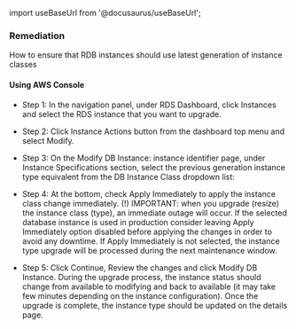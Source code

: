 import useBaseUrl from '@docusaurus/useBaseUrl';

### Remediation
How to ensure that RDB instances should use latest generation of instance classes

#### Using AWS Console

- Step 1: In the navigation panel, under RDS Dashboard, click Instances and select the RDS instance that you want to upgrade.

- Step 2: Click Instance Actions button from the dashboard top menu and select Modify.

- Step 3: On the Modify DB Instance: instance identifier page, under Instance Specifications section, select the previous generation instance type equivalent from the DB Instance Class dropdown list:
					
- Step 4: At the bottom, check Apply Immediately to apply the instance class change immediately.
(!) IMPORTANT: when you upgrade (resize) the instance class (type), an immediate outage will occur. If the selected database instance is used in production consider leaving Apply Immediately option disabled before applying the changes in order to avoid any downtime. If Apply Immediately is not selected, the instance type upgrade will be processed during the next maintenance window.

- Step 5: Click Continue, Review the changes and click Modify DB Instance.
		  During the upgrade process, the instance status should change from available to modifying and back to available (it may take few minutes depending on the instance configuration). Once the upgrade is complete, the instance type should be updated on the details page.